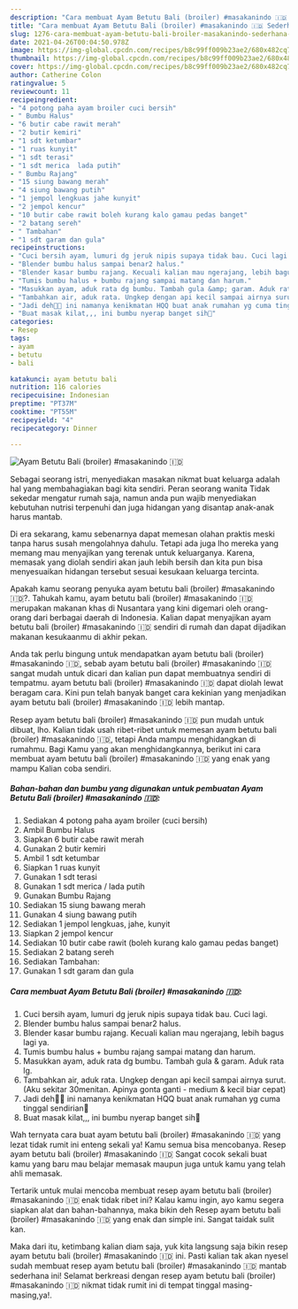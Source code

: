 ```yaml
---
description: "Cara membuat Ayam Betutu Bali (broiler) #masakanindo 🇮🇩 Sederhana dan Mudah Dibuat"
title: "Cara membuat Ayam Betutu Bali (broiler) #masakanindo 🇮🇩 Sederhana dan Mudah Dibuat"
slug: 1276-cara-membuat-ayam-betutu-bali-broiler-masakanindo-sederhana-dan-mudah-dibuat
date: 2021-04-26T00:04:50.978Z
image: https://img-global.cpcdn.com/recipes/b8c99ff009b23ae2/680x482cq70/ayam-betutu-bali-broiler-masakanindo-🇮🇩-foto-resep-utama.jpg
thumbnail: https://img-global.cpcdn.com/recipes/b8c99ff009b23ae2/680x482cq70/ayam-betutu-bali-broiler-masakanindo-🇮🇩-foto-resep-utama.jpg
cover: https://img-global.cpcdn.com/recipes/b8c99ff009b23ae2/680x482cq70/ayam-betutu-bali-broiler-masakanindo-🇮🇩-foto-resep-utama.jpg
author: Catherine Colon
ratingvalue: 5
reviewcount: 11
recipeingredient:
- "4 potong paha ayam broiler cuci bersih"
- " Bumbu Halus"
- "6 butir cabe rawit merah"
- "2 butir kemiri"
- "1 sdt ketumbar"
- "1 ruas kunyit"
- "1 sdt terasi"
- "1 sdt merica  lada putih"
- " Bumbu Rajang"
- "15 siung bawang merah"
- "4 siung bawang putih"
- "1 jempol lengkuas jahe kunyit"
- "2 jempol kencur"
- "10 butir cabe rawit boleh kurang kalo gamau pedas banget"
- "2 batang sereh"
- " Tambahan"
- "1 sdt garam dan gula"
recipeinstructions:
- "Cuci bersih ayam, lumuri dg jeruk nipis supaya tidak bau. Cuci lagi."
- "Blender bumbu halus sampai benar2 halus."
- "Blender kasar bumbu rajang. Kecuali kalian mau ngerajang, lebih bagus lagi ya."
- "Tumis bumbu halus + bumbu rajang sampai matang dan harum."
- "Masukkan ayam, aduk rata dg bumbu. Tambah gula &amp; garam. Aduk rata lg."
- "Tambahkan air, aduk rata. Ungkep dengan api kecil sampai airnya surut. (Aku sekitar 30menitan. Apinya gonta ganti - medium &amp; kecil biar cepat)"
- "Jadi deh👄👄 ini namanya kenikmatan HQQ buat anak rumahan yg cuma tinggal sendirian🤣"
- "Buat masak kilat,,, ini bumbu nyerap banget sih💖"
categories:
- Resep
tags:
- ayam
- betutu
- bali

katakunci: ayam betutu bali 
nutrition: 116 calories
recipecuisine: Indonesian
preptime: "PT37M"
cooktime: "PT55M"
recipeyield: "4"
recipecategory: Dinner

---
```



![Ayam Betutu Bali (broiler) #masakanindo 🇮🇩](https://img-global.cpcdn.com/recipes/b8c99ff009b23ae2/680x482cq70/ayam-betutu-bali-broiler-masakanindo-🇮🇩-foto-resep-utama.jpg)

Sebagai seorang istri, menyediakan masakan nikmat buat keluarga adalah hal yang membahagiakan bagi kita sendiri. Peran seorang  wanita Tidak sekedar mengatur rumah saja, namun anda pun wajib menyediakan kebutuhan nutrisi terpenuhi dan juga hidangan yang disantap anak-anak harus mantab.

Di era  sekarang, kamu sebenarnya dapat memesan olahan praktis meski tanpa harus susah mengolahnya dahulu. Tetapi ada juga lho mereka yang memang mau menyajikan yang terenak untuk keluarganya. Karena, memasak yang diolah sendiri akan jauh lebih bersih dan kita pun bisa menyesuaikan hidangan tersebut sesuai kesukaan keluarga tercinta. 



Apakah kamu seorang penyuka ayam betutu bali (broiler) #masakanindo 🇮🇩?. Tahukah kamu, ayam betutu bali (broiler) #masakanindo 🇮🇩 merupakan makanan khas di Nusantara yang kini digemari oleh orang-orang dari berbagai daerah di Indonesia. Kalian dapat menyajikan ayam betutu bali (broiler) #masakanindo 🇮🇩 sendiri di rumah dan dapat dijadikan makanan kesukaanmu di akhir pekan.

Anda tak perlu bingung untuk mendapatkan ayam betutu bali (broiler) #masakanindo 🇮🇩, sebab ayam betutu bali (broiler) #masakanindo 🇮🇩 sangat mudah untuk dicari dan kalian pun dapat membuatnya sendiri di tempatmu. ayam betutu bali (broiler) #masakanindo 🇮🇩 dapat diolah lewat beragam cara. Kini pun telah banyak banget cara kekinian yang menjadikan ayam betutu bali (broiler) #masakanindo 🇮🇩 lebih mantap.

Resep ayam betutu bali (broiler) #masakanindo 🇮🇩 pun mudah untuk dibuat, lho. Kalian tidak usah ribet-ribet untuk memesan ayam betutu bali (broiler) #masakanindo 🇮🇩, tetapi Anda mampu menghidangkan di rumahmu. Bagi Kamu yang akan menghidangkannya, berikut ini cara membuat ayam betutu bali (broiler) #masakanindo 🇮🇩 yang enak yang mampu Kalian coba sendiri.

<!--inarticleads1-->

##### Bahan-bahan dan bumbu yang digunakan untuk pembuatan Ayam Betutu Bali (broiler) #masakanindo 🇮🇩:

1. Sediakan 4 potong paha ayam broiler (cuci bersih)
1. Ambil  Bumbu Halus
1. Siapkan 6 butir cabe rawit merah
1. Gunakan 2 butir kemiri
1. Ambil 1 sdt ketumbar
1. Siapkan 1 ruas kunyit
1. Gunakan 1 sdt terasi
1. Gunakan 1 sdt merica / lada putih
1. Gunakan  Bumbu Rajang
1. Sediakan 15 siung bawang merah
1. Gunakan 4 siung bawang putih
1. Sediakan 1 jempol lengkuas, jahe, kunyit
1. Siapkan 2 jempol kencur
1. Sediakan 10 butir cabe rawit (boleh kurang kalo gamau pedas banget)
1. Sediakan 2 batang sereh
1. Sediakan  Tambahan:
1. Gunakan 1 sdt garam dan gula




<!--inarticleads2-->

##### Cara membuat Ayam Betutu Bali (broiler) #masakanindo 🇮🇩:

1. Cuci bersih ayam, lumuri dg jeruk nipis supaya tidak bau. Cuci lagi.
1. Blender bumbu halus sampai benar2 halus.
1. Blender kasar bumbu rajang. Kecuali kalian mau ngerajang, lebih bagus lagi ya.
1. Tumis bumbu halus + bumbu rajang sampai matang dan harum.
1. Masukkan ayam, aduk rata dg bumbu. Tambah gula &amp; garam. Aduk rata lg.
1. Tambahkan air, aduk rata. Ungkep dengan api kecil sampai airnya surut. (Aku sekitar 30menitan. Apinya gonta ganti - medium &amp; kecil biar cepat)
1. Jadi deh👄👄 ini namanya kenikmatan HQQ buat anak rumahan yg cuma tinggal sendirian🤣
1. Buat masak kilat,,, ini bumbu nyerap banget sih💖




Wah ternyata cara buat ayam betutu bali (broiler) #masakanindo 🇮🇩 yang lezat tidak rumit ini enteng sekali ya! Kamu semua bisa mencobanya. Resep ayam betutu bali (broiler) #masakanindo 🇮🇩 Sangat cocok sekali buat kamu yang baru mau belajar memasak maupun juga untuk kamu yang telah ahli memasak.

Tertarik untuk mulai mencoba membuat resep ayam betutu bali (broiler) #masakanindo 🇮🇩 enak tidak ribet ini? Kalau kamu ingin, ayo kamu segera siapkan alat dan bahan-bahannya, maka bikin deh Resep ayam betutu bali (broiler) #masakanindo 🇮🇩 yang enak dan simple ini. Sangat taidak sulit kan. 

Maka dari itu, ketimbang kalian diam saja, yuk kita langsung saja bikin resep ayam betutu bali (broiler) #masakanindo 🇮🇩 ini. Pasti kalian tak akan nyesel sudah membuat resep ayam betutu bali (broiler) #masakanindo 🇮🇩 mantab sederhana ini! Selamat berkreasi dengan resep ayam betutu bali (broiler) #masakanindo 🇮🇩 nikmat tidak rumit ini di tempat tinggal masing-masing,ya!.

